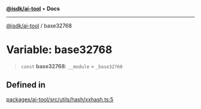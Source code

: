 [**@isdk/ai-tool**](../README.md) • **Docs**

***

[@isdk/ai-tool](../globals.md) / base32768

# Variable: base32768

> `const` **base32768**: `__module` = `_base32768`

## Defined in

[packages/ai-tool/src/utils/hash/xxhash.ts:5](https://github.com/isdk/ai-tool.js/blob/fe6b47f429fb128627d2210e367fa914b891d314/src/utils/hash/xxhash.ts#L5)
